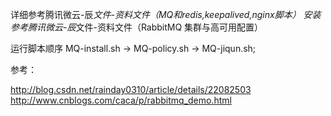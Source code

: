 详细参考腾讯微云-辰*文件-资料文件（MQ和redis,keepalived,nginx脚本）
安装参考腾讯微云-辰*文件-资料文件（RabbitMQ 集群与高可用配置）

运行脚本顺序
MQ-install.sh  ->  MQ-policy.sh  ->  MQ-jiqun.sh;

参考：

http://blog.csdn.net/rainday0310/article/details/22082503
http://www.cnblogs.com/caca/p/rabbitmq_demo.html
